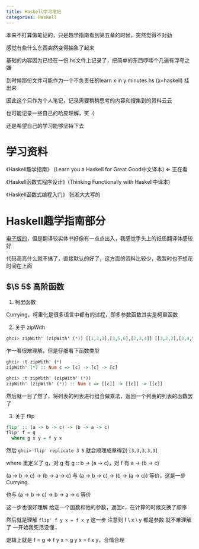 ```yaml
---
title: Haskell学习笔记
categories: Haskell
---
```


本来不打算做笔记的，只是趣学指南看到第五章的时候，突然觉得不对劲

感觉有些什么东西突然变得抽象了起来

基础的内容因为已经在一份.hs文件上记录了，把简单的东西啰嗦个几遍有浮夸之嫌

到时候那份文件可能作为一个不负责任的learn x in y minutes.hs (x=haskell) 挂出来

因此这个只作为个人笔记，记录需要稍稍思考的内容和搜集到的资料云云

也可能记录一些自己的哈皮理解，笑（

还是希望自己的学习能够坚持下去

<!-- more -->

# 学习资料

《Haskell趣学指南》 (Learn you a Haskell for Great Good中文译本) $\Leftarrow$ 正在看

《Haskell函数式程序设计》(Thinking Functionally with Haskell中译本)

《Haskell函数式编程入门》 张淞大大写的

# Haskell趣学指南部分

[电子版的](https://learnyouahaskell.mno2.org/)，但是翻译较实体书好像有一点点出入，我感觉手头上的纸质翻译体感较好

代码高亮什么就不搞了，直接默认的好了，这方面的资料比较少，我暂时也不想花时间在上面

## $\S 5$ 高阶函数

1. 柯里函数

Currying，柯里化是很多语言中都有的过程，即多参数函数其实是柯里函数


2. 关于 zipWith

```haskell
ghci> zipWith' (zipWith' (*)) [[1,2,3],[3,5,6],[2,3,4]] [[3,2,2],[3,4,5],[5,4,3]]
```
乍一看很难理解，但是仔细看下函数类型

```haskell
ghci> :t zipWith' (*)
zipWith' (*) :: Num c => [c] -> [c] -> [c]
```

```haskell
ghci> :t zipWith' (zipWith' (*))
zipWith' (zipWith' (*)) :: Num c => [[c]] -> [[c]] -> [[c]]
```

然后就一目了然了，将列表的列表进行组合做乘法，返回一个列表的列表的函数罢了

3. 关于 flip



```haskell
flip' :: (a -> b -> c) -> (b -> a -> c)
flip' f = g
  where g x y = f y x
```

然后 `ghci> flip' replicate 3 5` 就会顺理成章得到 `[3,3,3,3,3]`

where 里定义了 g，对 g 有 g :: b -> (a -> c)，对 f 有 a -> (b -> c)

(a -> b -> c) -> (b -> a -> c) 与 (a -> b -> c) -> (b -> (a -> c)) 等价，这是一步Currying.

也与 (a -> b -> c) -> b -> a -> c 等价

这一步也很好理解 给定一个函数和他的参数，返回c，在计算的时候交换了顺序

然后就是理解 `flip' f y x = f x y` 这一步 注意到 f \ x \ y 都是参数 就不难理解了 一开始我死活没懂..

逻辑上就是 f = g $\Rightarrow$ f y x = g y x = f x y，合情合理